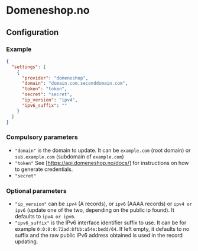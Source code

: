 # Domeneshop.no

## Configuration

### Example

```json
{
  "settings": [
    {
      "provider": "domeneshop",
      "domain": "domain.com,seconddomain.com",
      "token": "token",
      "secret": "secret",
      "ip_version": "ipv4",
      "ipv6_suffix": ""
    }
  ]
}
```

### Compulsory parameters

- `"domain"` is the domain to update. It can be `example.com` (root domain) or `sub.example.com` (subdomain of `example.com`)
- `"token"` See [https://api.domeneshop.no/docs/] for instructions on how to generate credentials.
- `"secret"`

### Optional parameters

- `"ip_version"` can be `ipv4` (A records), or `ipv6` (AAAA records) or `ipv4 or ipv6` (update one of the two, depending on the public ip found). It defaults to `ipv4 or ipv6`.
- `"ipv6_suffix"` is the IPv6 interface identifier suffix to use. It can be for example `0:0:0:0:72ad:8fbb:a54e:bedd/64`. If left empty, it defaults to no suffix and the raw public IPv6 address obtained is used in the record updating.

